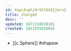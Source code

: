 ```yaml
---
id: 4opi4xghj0r55fd422jmrx2
title: charged
desc: ''
updated: 1671318839101
created: 1651955836692
---
```



- [[c.Sphere]] #shapow

